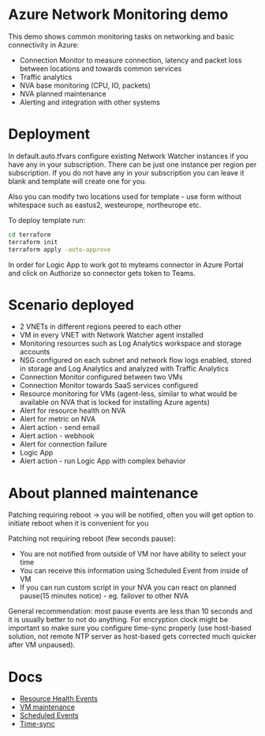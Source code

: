 # Azure Network Monitoring demo
This demo shows common monitoring tasks on networking and basic connectivity in Azure:
- Connection Monitor to measure connection, latency and packet loss between locations and towards common services
- Traffic analytics
- NVA base monitoring (CPU, IO, packets)
- NVA planned maintenance
- Alerting and integration with other systems

# Deployment
In default.auto.tfvars configure existing Network Watcher instances if you have any in your subscription. There can be just one instance per region per subscription. If you do not have any in your subscription you can leave it blank and template will create one for you.

Also you can modify two locations used for template - use form without whitespace such as eastus2, westeurope, northeurope etc.

To deploy template run:
```bash
cd terraform
terraform init
terraform apply -auto-approve
```

In order for Logic App to work got to myteams connector in Azure Portal and click on Authorize so connector gets token to Teams.

# Scenario deployed
- 2 VNETs in different regions peered to each other
- VM in every VNET with Network Watcher agent installed
- Monitoring resources such as Log Analytics workspace and storage accounts
- NSG configured on each subnet and network flow logs enabled, stored in storage and Log Analytics and analyzed with Traffic Analytics
- Connection Monitor configured between two VMs
- Connection Monitor towards SaaS services configured
- Resource monitoring for VMs (agent-less, similar to what would be available on NVA that is locked for installing Azure agents)
- Alert for resource health on NVA
- Alert for metric on NVA
- Alert action - send email
- Alert action - webhook
- Alert for connection failure
- Logic App
- Alert action - run Logic App with complex behavior
  
# About planned maintenance
Patching requiring reboot -> you will be notified, often you will get option to initiate reboot when it is convenient for you

Patching not requiring reboot (few seconds pause):
- You are not notified from outside of VM nor have ability to select your time
- You can receive this information using Scheduled Event from inside of VM
- If you can run custom script in your NVA you can react on planned pause(15 minutes notice) - eg. failover to other NVA

General recommendation: most pause events are less than 10 seconds and it is usually better to not do anything. For encryption clock might be important so make sure you configure time-sync properly (use host-based solution, not remote NTP server as host-based gets corrected much quicker after VM unpaused).

# Docs
- [Resource Health Events](https://learn.microsoft.com/en-us/azure/service-health/resource-health-vm-annotation)
- [VM maintenance](https://learn.microsoft.com/en-us/azure/virtual-machines/maintenance-and-updates)
- [Scheduled Events](https://learn.microsoft.com/en-us/azure/virtual-machines/linux/scheduled-events)
- [Time-sync](https://learn.microsoft.com/en-us/azure/virtual-machines/linux/time-sync)